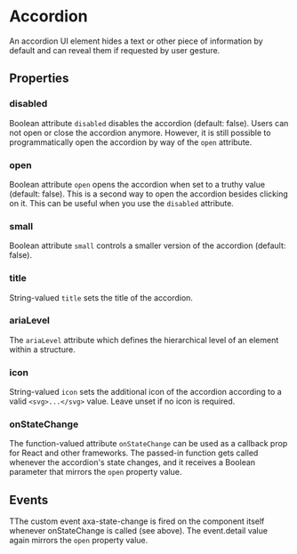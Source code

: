 # Accordion

An accordion UI element hides a text or other piece of information by default and can reveal them if requested by user gesture.

## Properties

### disabled

Boolean attribute `disabled` disables the accordion (default: false). Users can not open or close the accordion anymore. However, it is still possible to programmatically open the accordion by way of the `open` attribute.

### open

Boolean attribute `open` opens the accordion when set to a truthy value (default: false). This is a second way to open the accordion besides clicking on it. This can be useful when you use the `disabled` attribute.

### small

Boolean attribute `small` controls a smaller version of the accordion (default: false).

### title

String-valued `title` sets the title of the accordion.

### ariaLevel

The `ariaLevel` attribute which defines the hierarchical level of an element within a structure.

### icon

String-valued `icon` sets the additional icon of the accordion according to a valid `<svg>...</svg>` value. Leave unset if no icon is required.

### onStateChange

The function-valued attribute `onStateChange` can be used as a callback prop for React and other frameworks. The passed-in function gets called whenever the accordion's state changes, and it receives a Boolean parameter that mirrors the `open` property value.

## Events

TThe custom event axa-state-change is fired on the component itself whenever onStateChange is called (see above). The event.detail value again mirrors the `open` property value.
